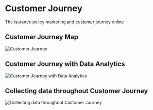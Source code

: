 # Customer Journey
The isurance policy marketing and customer journey online 

## Customer Journey Map
![Customer Journey](./pictures/page1.PNG)

## Customer Journey with Data Analytics
![Customer Journey with Data Analytics](./pictures/page2.PNG)

## Collecting data throughout Customer Journey
![Collecting data throughout Customer Journey](./pictures/page3.PNG)
